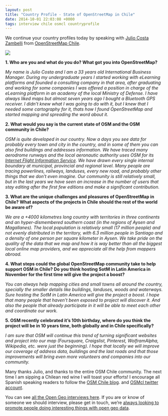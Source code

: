 ```yaml
--- 
layout: post
title: "Country Profile - State of OpenStreetMap in Chile"
date: 2014-10-01 22:03:08 +0000
tags: interview chile osmcl countryprofile
---
```

We continue your country profiles today by speaking with [Julio Costa Zambelli](https://twitter.com/julio_costa) from [OpenStreetMap Chile](http://www.openstreetmap.cl/). 

![](/images/tumblr_inline_ncsa0ixqi01siukvl.png)

**1\. Who are you and what do you do? What got you into OpenStreetMap?**

_My name is Julio Costa and I am a 33 years old International Business Manager. During my undergraduate years I started working with eLearning platforms and founded a consulting company in that area, after graduating and working for some companies I was offered a position in charge of the eLearning platform in an academy of the local Ministry of Defense. I have always liked maps but almost seven years ago I bought a Bluetooth GPS receiver. I didn’t knew what I was going to do with it, but I knew that I needed some cartography for it, thats how I found OpenStreetMap and started mapping and spreading the word about it._

**2\. What would you say is the current state of OSM and the OSM community in Chile?**

_OSM is quite developed in our country. Now a days you see data for probably every town and city in the country, and in some of them you can also find buildings and addresses information. We have traced many aerodrome runways and the local aeronautic authority uses OSM for its [Internet Flight Information Service](http://www.aipchile.gob.cl/). We have drawn every single internal boundary at municipal, provincial and regional level. Many people are tracing powerlines, railways, landuses, every new road, and probably other things that we don’t even imagine. Our community is still relatively small, but in the last years we have seen an increase in the number of users that stay editing after the first few editions and make a significant contribution._

**3\. What are the unique challenges and pleasures of OpenStreetMap in Chile? What aspects of the projects in Chile should the rest of the world be aware of?**

_We are a +4000 kilometres long country with territories in three continents and an hyper-dismembered southern coast (in the regions of Aysen and Magallanes). The local population is relatively small (17 million people) and not evenly distributed in the territory, with 6.3 million people in Santiago and a density of one person per square kilometer in Aysen. We take pride on the quality of the data that we map and how it is way better than all the biggest local online map providers, and we appreciate all the help from mappers abroad._

**4\. What steps could the global OpenStreetMap community take to help support OSM in Chile? Do you think hosting SotM in Latin America in November for the first time will give the project a boost?**

_You can always help mapping cities and small towns all around the country, specially the smaller details like buildings, landuses, woods and waterways. Sure hosting the SotM in Latin America will give the project a boost. I hope that many people that haven’t been exposed to project will discover it. And also the people that already participate in it will be able to meet each other and coordinate our work._

**5\. OSM recently celebrated it’s 10th birthday, where do you think the project will be in 10 years time, both globally and in Chile specifically?**

_I am sure that OSM will continue this trend of turning significant websites and project into our map (Foursquare, Craigslist, Pinterest, WolframAlpha, Wikipedia, etc. were just the beginning). I hope that locally we will improve our coverage of address data, buildings and the last roads and that those improvements will bring even more volunteers and companies into our community._

Many thanks Julio, and thanks to the entire OSM Chile community. The next time I am sipping a Chilean red wine I will toast your efforts! I encourage all Spanish speaking readers to follow the [OSM Chile blog](http://blog.openstreetmap.cl/). and [OSMcl twitter account](https://twitter.com/osmCL). 

<span>You can see </span>[all the Open Geo interviews here](http://blog.opencagedata.com/tagged/interview)<span>. If you are or know of someone we should interview, please get in touch, we’re </span>[always looking to promote people doing interesting things with open geo data](http://blog.opencagedata.com/post/98139732993/call-for-open-geo-openstreetmap-interviewees)<span>. </span>
